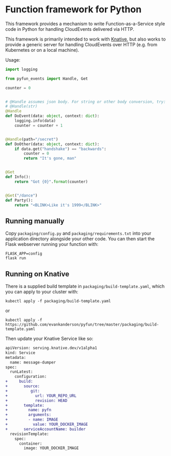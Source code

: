 # Function framework for Python

This framework provides a mechanism to write Function-as-a-Service
style code in Python for handling CloudEvents delivered via HTTP.

This framework is primarily intended to work with
[Knative](https://github.com/knative/docs), but also works to provide
a generic server for handling CloudEvents over HTTP (e.g. from
Kubernetes or on a local machine).

Usage:

```python
import logging

from pyfun_events import Handle, Get

counter = 0


# @Handle assumes json body. For string or other body conversion, try:
# @Handle(str)
@Handle
def DoEvent(data: object, context: dict):
    logging.info(data)
    counter = counter + 1


@Handle(path="/secret")
def DoOther(data: object, context: dict):
    if data.get("handshake") == "backwards":
        counter = 0
        return "It's gone, man"


@Get
def Info():
    return "Got {0}".format(counter)


@Get("/dance")
def Party():
    return "<BLINK>Like it's 1999</BLINK>"
```


## Running manually

Copy `packaging/config.py` and `packaging/requirements.txt` into your
application directory alongside your other code. You can then start the Flask webserver running your function with:

```shell
FLASK_APP=config
flask run
```

## Running on Knative

There is a supplied build template in `packaging/build-template.yaml`, which you can apply to your cluster with:

```shell
kubectl apply -f packaging/build-template.yaml
```

or

```shell
kubectl apply -f https://github.com/evankanderson/pyfun/tree/master/packaging/build-template.yaml
```

Then update your Knative Service like so:

```diff
apiVersion: serving.knative.dev/v1alpha1
kind: Service
metadata:
  name: message-dumper
spec:
  runLatest:
    configuration:
+     build:
+       source:
+          git:
+            url: YOUR_REPO_URL
+            revision: HEAD
+       template:
+         name: pyfn
+         arguments:
+         - name: IMAGE
+           value: YOUR_DOCKER_IMAGE
+       serviceAccountName: builder
  revisionTemplate:
    spec:
      container:
        image: YOUR_DOCKER_IMAGE
```
